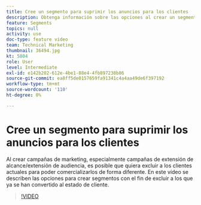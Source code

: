 ```yaml
---
title: Cree un segmento para suprimir los anuncios para los clientes
description: Obtenga información sobre las opciones al crear un segmento para excluir a los clientes que ya se han convertido al estado de cliente. Al crear campañas de marketing, especialmente campañas de extensión de alcance y de extensión de audiencia, es posible que desee excluir a los clientes actuales para poder comercializarlos de forma distinta.
feature: Segments
topics: null
activity: use
doc-type: feature video
team: Technical Marketing
thumbnail: 36494.jpg
kt: 5804
role: User
level: Intermediate
exl-id: e142b202-612e-4be1-88e4-4fb897238b86
source-git-commit: ea8ff5de0157659fa91341c4a4aa49de6f397192
workflow-type: tm+mt
source-wordcount: '110'
ht-degree: 0%

---
```


# Cree un segmento para suprimir los anuncios para los clientes

Al crear campañas de marketing, especialmente campañas de extensión de alcance/extensión de audiencia, es posible que quiera excluir a los clientes actuales para poder comercializarlos de forma diferente. En este vídeo se describen las opciones para crear segmentos con el fin de excluir a los que ya se han convertido al estado de cliente.

>[!VIDEO](https://video.tv.adobe.com/v/36494/?quality=12&learn=on)
